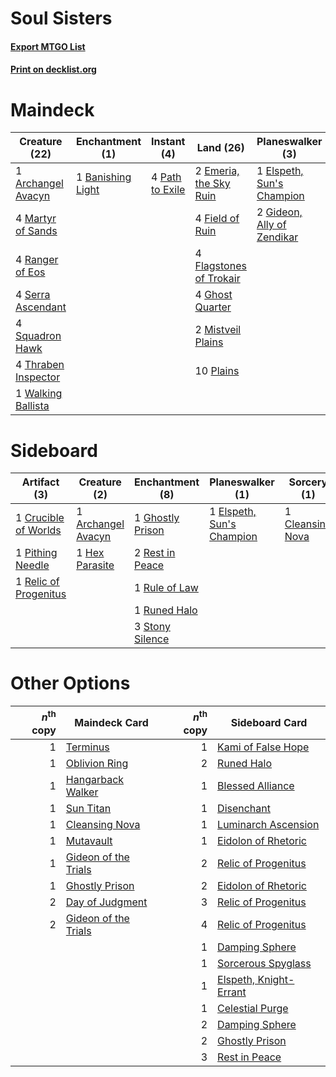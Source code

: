 # Soul Sisters

#### [Export MTGO List](../collection/Soul%20Sisters/Soul%20Sisters.txt)
#### [Print on decklist.org](http://decklist.org/?deckmain=1%09Archangel%20Avacyn%0A1%09Banishing%20Light%0A1%09Day%20of%20Judgment%0A1%09Elspeth,%20Sun's%20Champion%0A2%09Emeria,%20the%20Sky%20Ruin%0A4%09Field%20of%20Ruin%0A4%09Flagstones%20of%20Trokair%0A4%09Ghost%20Quarter%0A2%09Gideon,%20Ally%20of%20Zendikar%0A1%09Hallowed%20Burial%0A4%09Martyr%20of%20Sands%0A2%09Mistveil%20Plains%0A4%09Path%20to%20Exile%0A10%09Plains%0A1%09Proclamation%20of%20Rebirth%0A4%09Ranger%20of%20Eos%0A4%09Serra%20Ascendant%0A4%09Squadron%20Hawk%0A4%09Thraben%20Inspector%0A1%09Walking%20Ballista%0A1%09Wrath%20of%20God&deckside=1%09Archangel%20Avacyn%0A1%09Cleansing%20Nova%0A1%09Crucible%20of%20Worlds%0A1%09Elspeth,%20Sun's%20Champion%0A1%09Ghostly%20Prison%0A1%09Hex%20Parasite%0A1%09Pithing%20Needle%0A1%09Relic%20of%20Progenitus%0A2%09Rest%20in%20Peace%0A1%09Rule%20of%20Law%0A1%09Runed%20Halo%0A3%09Stony%20Silence)
# Maindeck

|                                        Creature (22)                                         |                                      Enchantment (1)                                       |                                       Instant (4)                                        |                                            Land (26)                                             |                                          Planeswalker (3)                                           |                                            Sorcery (4)                                             |
|----------------------------------------------------------------------------------------------|--------------------------------------------------------------------------------------------|------------------------------------------------------------------------------------------|--------------------------------------------------------------------------------------------------|-----------------------------------------------------------------------------------------------------|----------------------------------------------------------------------------------------------------|
|1 [Archangel Avacyn](http://gatherer.wizards.com/Pages/Card/Details.aspx?multiverseid=409741) |1 [Banishing Light](http://gatherer.wizards.com/Pages/Card/Details.aspx?multiverseid=405135)|4 [Path to Exile](http://gatherer.wizards.com/Pages/Card/Details.aspx?multiverseid=220511)|2 [Emeria, the Sky Ruin](http://gatherer.wizards.com/Pages/Card/Details.aspx?multiverseid=389503) |1 [Elspeth, Sun's Champion](http://gatherer.wizards.com/Pages/Card/Details.aspx?multiverseid=394361) |1 [Day of Judgment](http://gatherer.wizards.com/Pages/Card/Details.aspx?multiverseid=439344)        |
|4 [Martyr of Sands](http://gatherer.wizards.com/Pages/Card/Details.aspx?multiverseid=121263)  |                                                                                            |                                                                                          |4 [Field of Ruin](http://gatherer.wizards.com/Pages/Card/Details.aspx?multiverseid=435415)        |2 [Gideon, Ally of Zendikar](http://gatherer.wizards.com/Pages/Card/Details.aspx?multiverseid=401897)|1 [Hallowed Burial](http://gatherer.wizards.com/Pages/Card/Details.aspx?multiverseid=416848)        |
|4 [Ranger of Eos](http://gatherer.wizards.com/Pages/Card/Details.aspx?multiverseid=174823)    |                                                                                            |                                                                                          |4 [Flagstones of Trokair](http://gatherer.wizards.com/Pages/Card/Details.aspx?multiverseid=116733)|                                                                                                     |1 [Proclamation of Rebirth](http://gatherer.wizards.com/Pages/Card/Details.aspx?multiverseid=107341)|
|4 [Serra Ascendant](http://gatherer.wizards.com/Pages/Card/Details.aspx?multiverseid=438597)  |                                                                                            |                                                                                          |4 [Ghost Quarter](http://gatherer.wizards.com/Pages/Card/Details.aspx?multiverseid=389534)        |                                                                                                     |1 [Wrath of God](http://gatherer.wizards.com/Pages/Card/Details.aspx?multiverseid=129808)           |
|4 [Squadron Hawk](http://gatherer.wizards.com/Pages/Card/Details.aspx?multiverseid=442023)    |                                                                                            |                                                                                          |2 [Mistveil Plains](http://gatherer.wizards.com/Pages/Card/Details.aspx?multiverseid=142014)      |                                                                                                     |                                                                                                    |
|4 [Thraben Inspector](http://gatherer.wizards.com/Pages/Card/Details.aspx?multiverseid=409784)|                                                                                            |                                                                                          |10 [Plains](http://gatherer.wizards.com/Pages/Card/Details.aspx?multiverseid=439856)              |                                                                                                     |                                                                                                    |
|1 [Walking Ballista](http://gatherer.wizards.com/Pages/Card/Details.aspx?multiverseid=423848) |                                                                                            |                                                                                          |                                                                                                  |                                                                                                     |                                                                                                    |


# Sideboard

|                                          Artifact (3)                                          |                                        Creature (2)                                         |                                      Enchantment (8)                                      |                                          Planeswalker (1)                                          |                                        Sorcery (1)                                        |
|------------------------------------------------------------------------------------------------|---------------------------------------------------------------------------------------------|-------------------------------------------------------------------------------------------|----------------------------------------------------------------------------------------------------|-------------------------------------------------------------------------------------------|
|1 [Crucible of Worlds](http://gatherer.wizards.com/Pages/Card/Details.aspx?multiverseid=129480) |1 [Archangel Avacyn](http://gatherer.wizards.com/Pages/Card/Details.aspx?multiverseid=409741)|1 [Ghostly Prison](http://gatherer.wizards.com/Pages/Card/Details.aspx?multiverseid=420683)|1 [Elspeth, Sun's Champion](http://gatherer.wizards.com/Pages/Card/Details.aspx?multiverseid=394361)|1 [Cleansing Nova](http://gatherer.wizards.com/Pages/Card/Details.aspx?multiverseid=447145)|
|1 [Pithing Needle](http://gatherer.wizards.com/Pages/Card/Details.aspx?multiverseid=129526)     |1 [Hex Parasite](http://gatherer.wizards.com/Pages/Card/Details.aspx?multiverseid=218008)    |2 [Rest in Peace](http://gatherer.wizards.com/Pages/Card/Details.aspx?multiverseid=442021) |                                                                                                    |                                                                                           |
|1 [Relic of Progenitus](http://gatherer.wizards.com/Pages/Card/Details.aspx?multiverseid=174824)|                                                                                             |1 [Rule of Law](http://gatherer.wizards.com/Pages/Card/Details.aspx?multiverseid=136291)   |                                                                                                    |                                                                                           |
|                                                                                                |                                                                                             |1 [Runed Halo](http://gatherer.wizards.com/Pages/Card/Details.aspx?multiverseid=154005)    |                                                                                                    |                                                                                           |
|                                                                                                |                                                                                             |3 [Stony Silence](http://gatherer.wizards.com/Pages/Card/Details.aspx?multiverseid=247425) |                                                                                                    |                                                                                           |


# Other Options

|*n*<sup>th</sup> copy|                                         Maindeck Card                                         |*n*<sup>th</sup> copy|                                         Sideboard Card                                          |
|--------------------:|-----------------------------------------------------------------------------------------------|--------------------:|-------------------------------------------------------------------------------------------------|
|                    1|[Terminus](http://gatherer.wizards.com/Pages/Card/Details.aspx?multiverseid=262703)            |                    1|[Kami of False Hope](http://gatherer.wizards.com/Pages/Card/Details.aspx?multiverseid=74097)     |
|                    1|[Oblivion Ring](http://gatherer.wizards.com/Pages/Card/Details.aspx?multiverseid=174909)       |                    2|[Runed Halo](http://gatherer.wizards.com/Pages/Card/Details.aspx?multiverseid=154005)            |
|                    1|[Hangarback Walker](http://gatherer.wizards.com/Pages/Card/Details.aspx?multiverseid=420600)   |                    1|[Blessed Alliance](http://gatherer.wizards.com/Pages/Card/Details.aspx?multiverseid=414302)      |
|                    1|[Sun Titan](http://gatherer.wizards.com/Pages/Card/Details.aspx?multiverseid=389699)           |                    1|[Disenchant](http://gatherer.wizards.com/Pages/Card/Details.aspx?multiverseid=847)               |
|                    1|[Cleansing Nova](http://gatherer.wizards.com/Pages/Card/Details.aspx?multiverseid=447145)      |                    1|[Luminarch Ascension](http://gatherer.wizards.com/Pages/Card/Details.aspx?multiverseid=442012)   |
|                    1|[Mutavault](http://gatherer.wizards.com/Pages/Card/Details.aspx?multiverseid=370733)           |                    1|[Eidolon of Rhetoric](http://gatherer.wizards.com/Pages/Card/Details.aspx?multiverseid=380409)   |
|                    1|[Gideon of the Trials](http://gatherer.wizards.com/Pages/Card/Details.aspx?multiverseid=426716)|                    2|[Relic of Progenitus](http://gatherer.wizards.com/Pages/Card/Details.aspx?multiverseid=174824)   |
|                    1|[Ghostly Prison](http://gatherer.wizards.com/Pages/Card/Details.aspx?multiverseid=420683)      |                    2|[Eidolon of Rhetoric](http://gatherer.wizards.com/Pages/Card/Details.aspx?multiverseid=380409)   |
|                    2|[Day of Judgment](http://gatherer.wizards.com/Pages/Card/Details.aspx?multiverseid=439344)     |                    3|[Relic of Progenitus](http://gatherer.wizards.com/Pages/Card/Details.aspx?multiverseid=174824)   |
|                    2|[Gideon of the Trials](http://gatherer.wizards.com/Pages/Card/Details.aspx?multiverseid=426716)|                    4|[Relic of Progenitus](http://gatherer.wizards.com/Pages/Card/Details.aspx?multiverseid=174824)   |
|                     |                                                                                               |                    1|[Damping Sphere](http://gatherer.wizards.com/Pages/Card/Details.aspx?multiverseid=443101)        |
|                     |                                                                                               |                    1|[Sorcerous Spyglass](http://gatherer.wizards.com/Pages/Card/Details.aspx?multiverseid=435407)    |
|                     |                                                                                               |                    1|[Elspeth, Knight-Errant](http://gatherer.wizards.com/Pages/Card/Details.aspx?multiverseid=174859)|
|                     |                                                                                               |                    1|[Celestial Purge](http://gatherer.wizards.com/Pages/Card/Details.aspx?multiverseid=183055)       |
|                     |                                                                                               |                    2|[Damping Sphere](http://gatherer.wizards.com/Pages/Card/Details.aspx?multiverseid=443101)        |
|                     |                                                                                               |                    2|[Ghostly Prison](http://gatherer.wizards.com/Pages/Card/Details.aspx?multiverseid=420683)        |
|                     |                                                                                               |                    3|[Rest in Peace](http://gatherer.wizards.com/Pages/Card/Details.aspx?multiverseid=442021)         |

